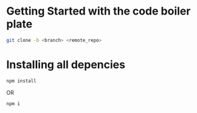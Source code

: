# Getting Started with the code boiler plate

```bash
git clone -b <branch> <remote_repo>
```

# Installing all depencies


```bash
npm install 
```
OR


```bash
npm i
```